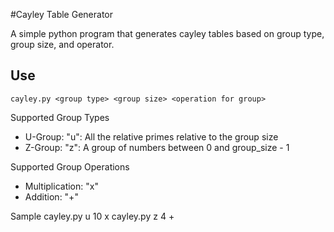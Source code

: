 #Cayley Table Generator

A simple python program that generates cayley tables based on group type, group size, and
operator.

## Use

    cayley.py <group type> <group size> <operation for group>

Supported Group Types
* U-Group: "u": All the relative primes relative to the group size
* Z-Group: "z": A group of numbers between 0 and group_size - 1

Supported Group Operations
* Multiplication: "x"
* Addition: "+"

Sample
    cayley.py u 10 x
    cayley.py z 4 +